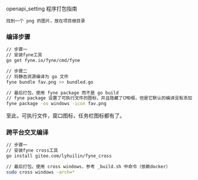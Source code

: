 openapi_setting 程序打包指南

	找到一个 png 的图片，放在项目根目录

###	编译步骤
```bash
// 步骤一
// 安装fyne工具
go get fyne.io/fyne/cmd/fyne

// 步骤二
// 将静态资源编译为 go 文件
fyne bundle fav.png >> bundled.go

// 最后打包，使用 fyne package 而不是 go build
// fyne package 设置了可执行文件的图标，并且隐藏了CMD框，但是它默认的编译没有添加压缩参数。
fyne package -os windows -icon fav.png
```

至此，可执行文件，窗口图标，任务栏图标都有了。

###	跨平台交叉编译
```bash
// 步骤一
// 安装fyne cross工具
go install gitee.com/lyhuilin/fyne_cross

// 最后打包，使用 cross windows，参考 _build.sh 中命令（依赖docker）
sudo cross windows -arch=*
```